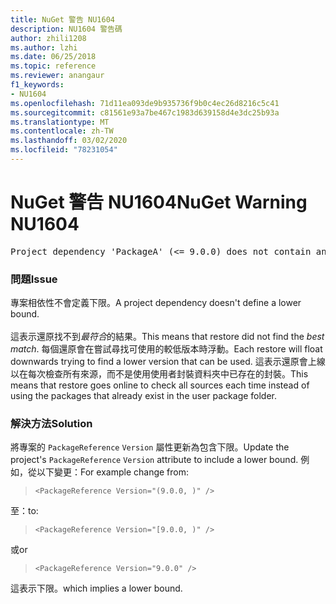 ```yaml
---
title: NuGet 警告 NU1604
description: NU1604 警告碼
author: zhili1208
ms.author: lzhi
ms.date: 06/25/2018
ms.topic: reference
ms.reviewer: anangaur
f1_keywords:
- NU1604
ms.openlocfilehash: 71d11ea093de9b935736f9b0c4ec26d8216c5c41
ms.sourcegitcommit: c81561e93a7be467c1983d639158d4e3dc25b93a
ms.translationtype: MT
ms.contentlocale: zh-TW
ms.lasthandoff: 03/02/2020
ms.locfileid: "78231054"
---
```

# <a name="nuget-warning-nu1604"></a><span data-ttu-id="c28c7-103">NuGet 警告 NU1604</span><span class="sxs-lookup"><span data-stu-id="c28c7-103">NuGet Warning NU1604</span></span>

<pre>Project dependency 'PackageA' (&lt;= 9.0.0) does not contain an inclusive lower bound. Include a lower bound in the dependency version to ensure consistent restore results.</pre>

### <a name="issue"></a><span data-ttu-id="c28c7-104">問題</span><span class="sxs-lookup"><span data-stu-id="c28c7-104">Issue</span></span>
<span data-ttu-id="c28c7-105">專案相依性不會定義下限。</span><span class="sxs-lookup"><span data-stu-id="c28c7-105">A project dependency doesn't define a lower bound.</span></span><br/><br/><span data-ttu-id="c28c7-106">這表示還原找不到*最符合*的結果。</span><span class="sxs-lookup"><span data-stu-id="c28c7-106">This means that restore did not find the *best match*.</span></span> <span data-ttu-id="c28c7-107">每個還原會在嘗試尋找可使用的較低版本時浮動。</span><span class="sxs-lookup"><span data-stu-id="c28c7-107">Each restore will float downwards trying to find a lower version that can be used.</span></span> <span data-ttu-id="c28c7-108">這表示還原會上線以在每次檢查所有來源，而不是使用使用者封裝資料夾中已存在的封裝。</span><span class="sxs-lookup"><span data-stu-id="c28c7-108">This means that restore goes online to check all sources each time instead of using the packages that already exist in the user package folder.</span></span>

### <a name="solution"></a><span data-ttu-id="c28c7-109">解決方法</span><span class="sxs-lookup"><span data-stu-id="c28c7-109">Solution</span></span>
<span data-ttu-id="c28c7-110">將專案的 `PackageReference` `Version` 屬性更新為包含下限。</span><span class="sxs-lookup"><span data-stu-id="c28c7-110">Update the project's `PackageReference` `Version` attribute to include a lower bound.</span></span>
<span data-ttu-id="c28c7-111">例如，從以下變更：</span><span class="sxs-lookup"><span data-stu-id="c28c7-111">For example change from:</span></span>

> `<PackageReference Version="(9.0.0, )" />`

<span data-ttu-id="c28c7-112">至：</span><span class="sxs-lookup"><span data-stu-id="c28c7-112">to:</span></span>

> `<PackageReference Version="[9.0.0, )" />`

<span data-ttu-id="c28c7-113">或</span><span class="sxs-lookup"><span data-stu-id="c28c7-113">or</span></span>

> `<PackageReference Version="9.0.0" />`

<span data-ttu-id="c28c7-114">這表示下限。</span><span class="sxs-lookup"><span data-stu-id="c28c7-114">which implies a lower bound.</span></span>
